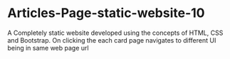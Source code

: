 # Articles-Page-static-website-10
A Completely static website developed using the concepts of HTML, CSS and Bootstrap. On clicking the each card page navigates to different UI being in same web page url
